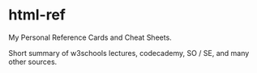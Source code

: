 # html-ref
My Personal Reference Cards and Cheat Sheets.

Short summary of w3schools lectures, codecademy, SO / SE, and many other sources.
